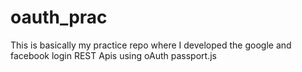 # oauth_prac
This is basically my practice repo where I developed the google and facebook login REST Apis using oAuth passport.js
